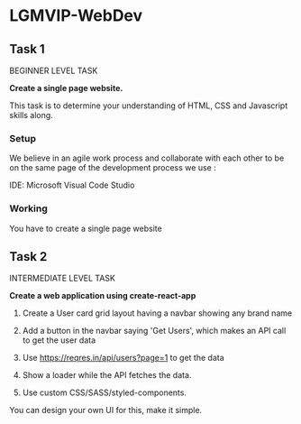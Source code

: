 # LGMVIP-WebDev

## Task 1

BEGINNER LEVEL TASK

**Create a single page website.**

This task is to determine your understanding  of HTML, CSS and Javascript skills along.

### Setup 

We believe in an agile work process and collaborate with each other to be on the same page of the development process we use : 

IDE: Microsoft Visual Code Studio 

### Working 

You have to create a single page website

## Task 2

INTERMEDIATE LEVEL TASK

**Create a web application using create-react-app**


1. Create a User card grid layout having a navbar showing any brand name 

2. Add a button in the navbar saying 'Get Users', which makes an API call to get the user data

3. Use https://reqres.in/api/users?page=1 to get the data 

4. Show a loader while the API fetches the data. 

5. Use custom CSS/SASS/styled-components. 



You can design your own UI for this, make it simple.
